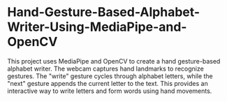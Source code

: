 # Hand-Gesture-Based-Alphabet-Writer-Using-MediaPipe-and-OpenCV
This project uses MediaPipe and OpenCV to create a hand gesture-based alphabet writer. The webcam captures hand landmarks to recognize gestures. The "write" gesture cycles through alphabet letters, while the "next" gesture appends the current letter to the text. This provides an interactive way to write letters and form words using hand movements.
